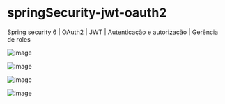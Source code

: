 # springSecurity-jwt-oauth2
Spring security 6 | OAuth2 | JWT | Autenticação e autorização | Gerência de roles 

![image](https://github.com/anthonyMeds/springSecurity-jwt-oauth2/assets/124306076/4d5e59d2-d64c-44c0-af70-aea853cf68ba)


![image](https://github.com/anthonyMeds/springSecurity-jwt-oauth2/assets/124306076/d8fdb034-2b91-410d-bc58-dc11ac54c7a8)

![image](https://github.com/anthonyMeds/springSecurity-jwt-oauth2/assets/124306076/44aeb30f-8436-4304-a06b-f3103f726c4a)

![image](https://github.com/anthonyMeds/springSecurity-jwt-oauth2/assets/124306076/6cbd54c0-e3ea-46c0-883a-164fc1cc904f)
